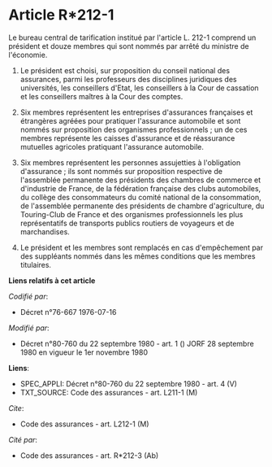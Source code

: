 # Article R*212-1

Le bureau central de tarification institué par l'article L. 212-1 comprend un président et douze membres qui sont nommés par
arrêté du ministre de l'économie.

1. Le président est choisi, sur proposition du conseil national des assurances, parmi les professeurs des disciplines
juridiques des universités, les conseillers d'Etat, les conseillers à la Cour de cassation et les conseillers maîtres à la
Cour des comptes.

2. Six membres représentent les entreprises d'assurances françaises et étrangères agréées pour pratiquer l'assurance
automobile et sont nommés sur proposition des organismes professionnels ; un de ces membres représente les caisses
d'assurance et de réassurance mutuelles agricoles pratiquant l'assurance automobile.

3. Six membres représentent les personnes assujetties à l'obligation d'assurance ; ils sont nommés sur proposition respective
de l'assemblée permanente des présidents des chambres de commerce et d'industrie de France, de la fédération française des
clubs automobiles, du collège des consommateurs du comité national de la consommation, de l'assemblée permanente des
présidents de chambre d'agriculture, du Touring-Club de France et des organismes professionnels les plus représentatifs de
transports publics routiers de voyageurs et de marchandises.

4. Le président et les membres sont remplacés en cas d'empêchement par des suppléants nommés dans les mêmes conditions que
les membres titulaires.

**Liens relatifs à cet article**

_Codifié par_:

  - Décret n°76-667 1976-07-16

_Modifié par_:

  - Décret n°80-760 du 22 septembre 1980 - art. 1 () JORF 28 septembre 1980 en vigueur le 1er novembre 1980

**Liens**:

  - SPEC_APPLI: Décret n°80-760 du 22 septembre 1980 - art. 4 (V)
  - TXT_SOURCE: Code des assurances - art. L211-1 (M)

_Cite_:

  - Code des assurances - art. L212-1 (M)

_Cité par_:

  - Code des assurances - art. R*212-3 (Ab)
